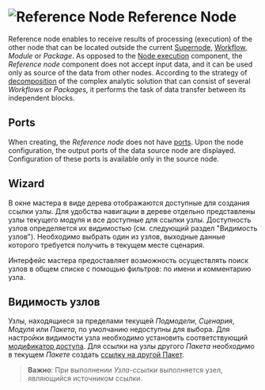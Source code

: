 # ![Reference Node](../../images/icons/controls/reference_link.svg) Reference Node

Reference node enables to receive results of processing (execution) of the other node that can be located outside the current [Supernode](./submodel.md), [Workflow](../../scenario/README.md), *Module* or *Package*. As opposed to the [Node execution](../../processors/control/execute-node.md) component, the *Reference node* component does not accept input data, and it can be used only as source of the data from other nodes. According to the strategy of [decomposition](../../quick-start/design-principles.md#dekompozitsiya) of the complex analytic solution that can consist of several *Workflows* or *Packages*, it performs the task of data transfer between its independent blocks.

## Ports

When creating, the *Reference node* does not have [ports](../../scenario/ports/README.md). Upon the node configuration, the output ports of the data source node are displayed. Configuration of these ports is available only in the source node.

## Wizard

В окне мастера в виде дерева отображаются доступные для создания ссылки узлы. Для удобства навигации в дереве отдельно представлены узлы текущего модуля и все доступные для ссылки узлы. Доступность узлов определяется их видимостью (см. следующий раздел "Видимость узлов"). Необходимо выбрать один из узлов, выходные данные которого требуется получить в текущем месте сценария.

Интерфейс мастера предоставляет возможность осуществлять поиск узлов в общем списке с помощью фильтров: по имени и комментарию узла.

## Видимость узлов

Узлы, находящиеся за пределами текущей *Подмодели*, *Сценария*, *Модуля* или *Пакета*, по умолчанию недоступны для выбора. Для настройки видимости узла необходимо установить соответствующий [модификатор доступа](../../scenario/access-modifier.md). Для ссылки на узлы другого *Пакета* необходимо в текущем *Пакете* создать [ссылку на другой Пакет](../../scenario/link-to-packet.md).

> **Важно**: При выполнении *Узла-ссылки* выполняется узел, являющийся источником ссылки.